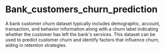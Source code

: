 # Bank_customers_churn_prediction
A bank customer churn dataset typically includes demographic, account, transaction, and behavior information along with a churn label indicating whether the customer has left the bank's services. This dataset can be used to predict customer churn and identify factors that influence churn, aiding in retention strategies.
